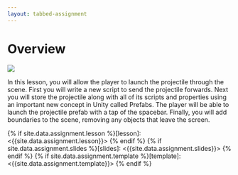 ```yaml
---
layout: tabbed-assignment
---
```


# Overview

<img class="overview-image" src="https://connect-prd-cdn.unity.com/20190423/learn/images/1e357da2-5a2b-4a5c-8fa6-5e6816baf2a4_2_2_full.png">

In this lesson, you will allow the player to launch the projectile through the scene. First you will write a new script to send the projectile forwards. Next you will store the projectile along with all of its scripts and properties using an important new concept in Unity called Prefabs. The player will be able to launch the projectile prefab with a tap of the spacebar. Finally, you will add boundaries to the scene, removing any objects that leave the screen.

<!-- Don't edit links here, change them in _data/assignment.yml instead, -->

{% if site.data.assignment.lesson   %}[lesson]: <{{site.data.assignment.lesson}}>     {% endif %}
{% if site.data.assignment.slides   %}[slides]:   <{{site.data.assignment.slides}}>   {% endif %}
{% if site.data.assignment.template %}[template]: <{{site.data.assignment.template}}> {% endif %}
